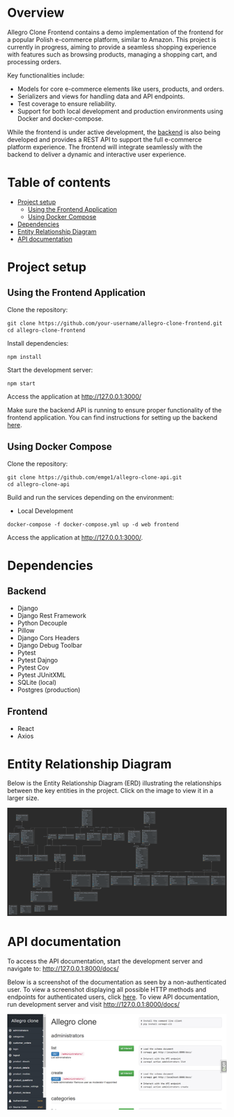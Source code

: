 # Overview

Allegro Clone Frontend contains a demo implementation of the frontend for a popular Polish e-commerce platform, similar to Amazon. This project is currently in progress, aiming to provide a seamless shopping experience with features such as browsing products, managing a shopping cart, and processing orders.

Key functionalities include:

* Models for core e-commerce elements like users, products, and orders.
* Serializers and views for handling data and API endpoints.
* Test coverage to ensure reliability.
* Support for both local development and production environments using Docker and docker-compose.

While the frontend is under active development, the [backend](https://github.com/emge1/allegro-clone-api) is also being developed and provides a REST API to support the full e-commerce platform experience. The frontend will integrate seamlessly with the backend to deliver a dynamic and interactive user experience.


# Table of contents

* [Project setup](#project-setup)
  * [Using the Frontend Application](#using-the-frontend-application)
  * [Using Docker Compose](#using-docker-compose)
* [Dependencies](#dependencies)
* [Entity Relationship Diagram](#entity-relationship-diagram)
* [API documentation](#api-documentation)

# Project setup

## Using the Frontend Application

Clone the repository:

```
git clone https://github.com/your-username/allegro-clone-frontend.git
cd allegro-clone-frontend
```

Install dependencies:

```
npm install 
```

Start the development server:
```
npm start
```

Access the application at http://127.0.0.1:3000/

Make sure the backend API is running to ensure proper functionality of the frontend application. You can find instructions for setting up the backend [here](https://github.com/emge1/allegro-clone-api).

## Using Docker Compose
Clone the repository:

```
git clone https://github.com/emge1/allegro-clone-api.git
cd allegro-clone-api
```

Build and run the services depending on the environment:

* Local Development
```
docker-compose -f docker-compose.yml up -d web frontend
```

Access the application at http://127.0.0.1:3000/.

# Dependencies
## Backend
* Django
* Django Rest Framework
* Python Decouple
* Pillow
* Django Cors Headers
* Django Debug Toolbar
* Pytest
* Pytest Dajngo
* Pytest Cov
* Pytest JUnitXML
* SQLite (local)
* Postgres (production)

## Frontend
* React
* Axios

# Entity Relationship Diagram 
Below is the Entity Relationship Diagram (ERD) illustrating the relationships between the key entities in the project. Click on the image to view it in a larger size.

![Entity Relationship Diagram](media/entity_diagram.png)

# API documentation

To access the API documentation, start the development server and navigate to:
http://127.0.0.1:8000/docs/

Below is a screenshot of the documentation as seen by a non-authenticated user.
To view a screenshot displaying all possible HTTP methods and endpoints for authenticated users, click [here](media/localhost_8000_docs_.png).
To view API documentation, run development server and visit http://127.0.0.1:8000/docs/

![Swagger docs, non-authenticated](media/docs.png)
